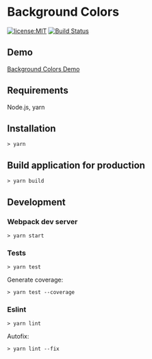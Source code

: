 # Background Colors


[![license:MIT](https://img.shields.io/apm/l/vim-mode.svg)](https://github.com/Gecko222/background-colors)
[![Build Status](https://travis-ci.org/Gecko222/background-colors.svg?branch=master)](https://travis-ci.org/Gecko222/background-colors)

## Demo

[Background Colors Demo](https://gecko222.github.io/background-colors/dist/)

## Requirements

Node.js, yarn

## Installation

```
> yarn
```

## Build application for production

```
> yarn build
```

## Development

### Webpack dev server

```
> yarn start
```

### Tests

```
> yarn test
```

Generate coverage:
```
> yarn test --coverage
```

### Eslint

```
> yarn lint
```

Autofix:
```
> yarn lint --fix
```
